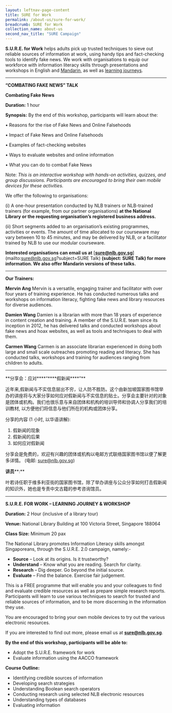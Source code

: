 ```yaml
---
layout: leftnav-page-content
title: SURE for Work
permalink: /about-us/sure-for-work/
breadcrumb: SURE for Work
collection_name: about-us
second_nav_title: "SURE Campaign"
---
```


**S.U.R.E. for Work** helps adults pick up trusted techniques to sieve out reliable sources of information at work,
using handy tips and fact-checking tools to identify fake news. We work with organisations to equip our workforce with information literacy skills through presentations and workshops in English and [Mandarin](#SURE_Talk_Mandarin), as well as [learning journeys](#Learning_Journey).

<hr>

**“COMBATING FAKE NEWS” TALK**

**Combating Fake News** 

**Duration:** 1 hour

**Synopsis:** By the end of this workshop, participants will learn about the:

•       Reasons for the rise of Fake News  and Online Falsehoods

•       Impact of Fake News and Online Falsehoods

•       Examples of fact-checking websites

•       Ways to evaluate websites and online information

•       What you can do to combat Fake News

Note:  *This is an interactive workshop with hands-on activities, quizzes, and group discussions. Participants are encouraged to bring their own mobile devices for these activities.*

We offer the following to organisations:

(i) A one-hour presentation conducted by NLB trainers or NLB-trained trainers (for example, from our partner organisations) **at the National Library or the requesting organisation’s registered business address.**

(ii) Short segments added to an organisation’s existing programmes, activities or events. The amount of time allocated to our courseware may vary between 10 to 45 minutes, and may be delivered by NLB, or a facilitator trained by NLB to use our modular courseware.

**Interested organisations can email us at** [**sure@nlb.gov.sg**](mailto:sure@nlb.gov.sg?subject=SURE Talk) **(subject: SURE Talk) for more information. We also offer Mandarin versions of these talks.** 



<hr>

**Our Trainers:**

**Mervin Ang**
Mervin is a versatile, engaging trainer and facilitator with over four years of training experience. He has conducted numerous talks and workshops on information literacy, fighting fake news and library resources for diverse audiences.

**Damien Wang**
Damien is a librarian with more than 18 years of experience in content creation and training. A member of the S.U.R.E. team since its inception in 2012, he has delivered talks and conducted workshops about fake news and hoax websites, as well as tools and techniques to deal with them.

**Carmen Wang** 
Carmen is an associate librarian experienced in doing both large and small scale outreaches promoting reading and literacy. She has conducted talks, workshops and training for audiences ranging from children to adults.



<hr>
<a name="SURE_Talk_Mandarin">**分享会：应对****“****假新闻****”**

近年来,假新闻与不实信息层出不穷，让人防不胜防。这个由新加坡国家图书馆举办的讲座将与大家分享如何应对假新闻与不实信息的贴士。分享会主要针对的对象是团体或机构。我们也很乐意与来自团体和机构的培训导师和协调人分享我们的培训教材, 以方便他们将信息与他们所在的机构或团体分享。

 

分享的内容 (1 小时, 以华语讲解):

1. 假新闻的现象
2. 假新闻的后果
3. 如何应对假新闻

 

分享会是免费的，欢迎有兴趣的团体或机构以电邮方式联络国家图书馆以便了解更多详情。 (电邮: [sure@nlb.gov.sg](mailto:sure@nlb.gov.sg))

 

**讲员****:**

叶若诗任职于维多利亚街的国家图书馆，除了举办讲座与公众分享如何打击假新闻的知识外，她也是专责中文古籍的参考咨询馆员。



<hr>

**<a name="Learning_Journey">S.U.R.E. FOR WORK – LEARNING JOURNEY & WORKSHOP**

**Duration:** 2 Hour (inclusive of a library tour)

**Venue:** National Library Building at 100 Victoria Street, Singapore 188064

**Class Size:** Minimum 20 pax

The National Library promotes Information Literacy skills amongst Singaporeans, through the S.U.R.E. 2.0 campaign, namely:-

- **Source** – Look at its origins. Is it trustworthy?
- **Understand** – Know what you are reading. Search for clarity.
- **Research** – Dig deeper. Go beyond the initial source.
- **Evaluate** – Find the balance. Exercise fair judgement.

This is a FREE programme that will enable you and your colleagues to find and evaluate credible resources as well as prepare simple research reports. Participants will learn to use various techniques to search for trusted and reliable sources of information, and to be more discerning in the information they use.

You are encouraged to bring your own mobile devices to try out the various electronic resources.

If you are interested to find out more, please email us at [**sure@nlb.gov.sg**](mailto:sure@nlb.gov.sg).

 

**By the end of this workshop, participants will be able to:**

- Adopt the S.U.R.E. framework for work 
- Evaluate information using the AACCO framework

**Course Outline:**

- Identifying credible sources of information
- Developing search strategies
- Understanding Boolean search operators
- Conducting research using selected NLB electronic resources
- Understanding types of databases
- Evaluating information





